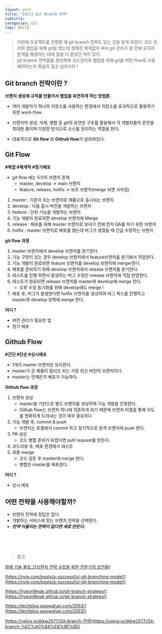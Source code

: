 ```yaml
---
layout: post
title: "[Git] Git Branch 전략"
subtitle:
categories: Git
tags: [Git]
---
```


> 이번에 프로젝트를 진행할 때 git branch 전략도 있는 것을 알게 되었다. 코드 관리와 협업을 위해 git을 썼는데 정해진 체계없이 써서 git 관리가 잘 안돼 오히려 문제를 해결하는 데에 힘을 더 쏟았던 적이 있다.    
> git branch 전략들을 정리하며 코드관리와 협업을 위해 git을 어떤 flow로 사용해야하는지 확실히 짚고 넘어가자 ! 

## Git branch 전략이란 ?

**브랜치 생성에 규칙을 만들어서 협업을 유연하게 하는 방법론.**

- 여러 개발자가 하나의 저장소를 사용하는 환경에서 저장소를 효과적으로 활용하기 위한 work-flow.

- 브랜치의 생성, 삭제, 병합 등 git의 유연한 구조를 활용해서 각 개발자들의 혼란을 최대한 줄이며 다양한 방식으로 소스를 관리하는 역할을 한다.    

-  대표적으로 **Git flow** 와 **Github flow**가 알려져있다. 


## Git Flow

**#복잡 #체계적 #정기배포**

- git flow 에는 5가지 브랜치 존재
  - master, develop → main 브랜치
  - feature, release, hotfix → 보조 브랜치(merge 되면 사라짐)
1. master : 기준이 되는 브랜치로 제품으로 출시되는 브랜치
2. develop : 다음 출시 버전을 개발하는 브랜치
3. feature : 단위 기능을 개발하는 브랜치
4. 기능 개발이 완료되면 develop 브랜치에 Merge
5. release : 배포를 위해 master 브랜치로 보내기 전에 먼저 QA를 하기 위한 브랜치
6. hotfix : master 브랜치로 배포를 했는데 버그가 생겼을 때 긴급 수정하는 브랜치
    

**git flow 과정**

1. master 브랜치에서 develop  브랜치를 분기한다.
2. 기능 구현이 있는 경우 develop 브랜치에서 feature브랜치를 분기해서 작업한다.
3. 기능 개발이 완료되면 feature 브랜치를 develop 브랜치에 merger한다.
4. 배포를 준비하기 위해 develop 브랜치에서 release 브랜치를 분기한다.
5. 테스트를 진행 하면서 발생하는 버그 수정은 release 브랜치에 직접 반영한다.
6. 테스트가 완료되면 release 브랜치를 master와 develop에 merge 한다.
    - 오류 수정 동기화를 위해 develop에도 merge !
7. 배포 후, 버그가 발생한다면 hotfix 브랜치를 생성하여 버그 픽스를 진행하고 master와 develop 양쪽에 merge 한다.

**어디 ?** 

- 버전 관리가 필요한 앱
- 정기 배포


## Github Flow

**#간단 #단순 #상시배포**

- 1개의 master 브랜치만 유지한다.
- master가 곧 제품이 릴리즈 되는 가장 최신 버전의 브랜치이다.
- master는 언제든지 배포가 가능하다.

**Github flow 과정**

1. 브랜치 생성
    - master를 기반으로 별도 브랜치를 생성하여 기능 개발을 진행한다.
    - Github flow는 브랜치 하나에 의존하게 되기 때문에 브랜치 이름을 통해 의도를 명확하게 드러내는 것이 매우 중요하다
2. 기능 개발 후, commit & push
    - 브랜치는 로컬에서 commit 하고 정기적으로 원격 브랜치에 push 한다.
3. PR 생성
    - 코드 병합 준비가 되었다면 pulll request를 만든다.
4. 코드리뷰 후, 배포 환경에서 테스트
5. 최종 merge
    - 코드 검토 후 master에 merge 한다.
    - 병합한 master를 배포한다.

**어디 ?**

- 상시 배포

## 어떤 전략을 사용해야할까?

- 브랜치 전략에 정답은 없다.
- 개발하는 서비스에 맞는 브랜치 전략을 선택한다.
- ***만약 어울리는 전략이 없다면 새로 만든다.***


<br/>
<br/>
<br/>

> 참고
> 

[화해 기술 블로그[브랜치 전략 수립을 위한 전문가의 조언들]](http://blog.hwahae.co.kr/all/tech/tech-tech/9507/)

[https://nvie.com/posts/a-successful-git-branching-model/](https://nvie.com/posts/a-successful-git-branching-model/)

[https://hyeon9mak.github.io/git-branch-strategy/](https://hyeon9mak.github.io/git-branch-strategy/)

[https://techblog.woowahan.com/2553/](https://techblog.woowahan.com/2553/)

[https://velog.io/@kw2577/Git-branch-전략](https://velog.io/@kw2577/Git-branch-%EC%A0%84%EB%9E%B5)
